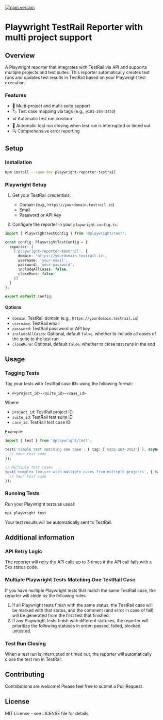 [![npm version](https://badge.fury.io/js/playwright-reporter-testrail.svg)](https://badge.fury.io/js/playwright-reporter-testrail)

# Playwright TestRail Reporter with multi project support

## Overview

A Playwright reporter that integrates with TestRail via API and supports multiple projects and test suites. This reporter automatically creates test runs and updates test results in TestRail based on your Playwright test execution.

### Features

- 🔄 Multi-project and multi-suite support
- 🏷️ Test case mapping via tags (e.g., `@101-204-3453`)
- 📊 Automatic test run creation
- 📝 Automatic test run closing when test run is interrupted or timed out
- 🔍 Comprehensive error reporting

## Setup

### Installation

```bash
npm install --save-dev playwright-reporter-testrail
```

### Playwright Setup

1. Get your TestRail credentials:
   - Domain (e.g., `https://yourdomain.testrail.io`)
   - Email
   - Password or API Key

2. Configure the reporter in your `playwright.config.ts`:

```typescript
import { PlaywrightTestConfig } from '@playwright/test';

const config: PlaywrightTestConfig = {
  reporter: [
    ['playwright-reporter-testrail', {
      domain: 'https://yourdomain.testrail.io',
      username: 'your-email',
      password: 'your-password',
      includeAllCases: false,
      closeRuns: false
    }]
  ]
};

export default config;
```

#### Options

- `domain`: TestRail domain (e.g., `https://yourdomain.testrail.io`)
- `username`: TestRail email
- `password`: TestRail password or API key
- `includeAllCases`: Optional, default `false`, whether to include all cases of the suite to the test run
- `closeRuns`: Optional, default `false`, whether to close test runs in the end

## Usage

### Tagging Tests

Tag your tests with TestRail case IDs using the following format:
- `@<project_id>-<suite_id>-<case_id>`

Where:
- `project_id`: TestRail project ID
- `suite_id`: TestRail test suite ID
- `case_id`: TestRail test case ID

Example:

```typescript
import { test } from '@playwright/test';

test('simple test matching one case', { tag: ['@101-204-3453'] }, async ({ page }) => {
  // Your test code
});

// Multiple test cases
test('complex feature with multiple cases from multiple projects', { tag: ['@101-204-3453', '@203-305-4567'] }, async ({ page }) => {
  // Your test code
});
```

### Running Tests

Run your Playwright tests as usual:

```bash
npx playwright test
```

Your test results will be automatically sent to TestRail.

## Additional information

### API Retry Logic

The reporter will retry the API calls up to 3 times if the API call fails with a 5xx status code.

### Multiple Playwright Tests Matching One TestRail Case

If you have multiple Playwright tests that match the same TestRail case, the reporter will abide by the following rules:

1. If all Playwright tests finish with the same status, the TestRail case will be marked with that status, and the comment (and error in case of fail) will be generated from the first test that finished.
2. If any Playwright tests finish with different statuses, the reporter will prioritize the following statuses in order: passed, failed, blocked, untested.

### Test Run Closing

When a test run is interrupted or timed out, the reporter will automatically close the test run in TestRail.

## Contributing

Contributions are welcome! Please feel free to submit a Pull Request.

## License

MIT License - see LICENSE file for details
